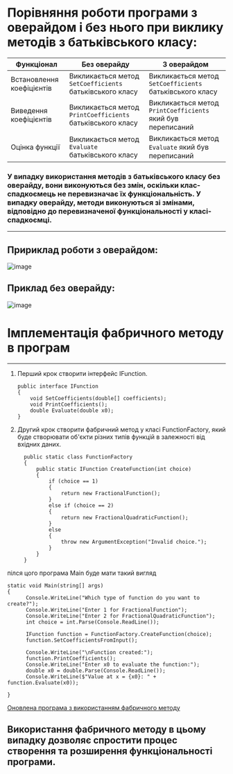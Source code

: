 


# Порівняння роботи програми з оверайдом і без нього при виклику методів з батьківського класу:

| Функціонал            | Без оверайду                                 | З оверайдом                                  |
|-----------------------|----------------------------------------------|---------------------------------------------|
| Встановлення коефіцієнтів | Викликається метод `SetCoefficients` батьківського класу | Викликається метод `SetCoefficients` батьківського класу |
| Виведення коефіцієнтів  | Викликається метод `PrintCoefficients` батьківського класу | Викликається метод `PrintCoefficients` який був переписаний |
| Оцінка функції         | Викликається метод `Evaluate` батьківського класу | Викликається метод `Evaluate` який був переписаний |

### У випадку використання методів з батьківського класу без оверайду, вони виконуються без змін, оскільки клас-спадкоємець не перевизначає їх функціональність. У випадку оверайду, методи виконуються зі змінами, відповідно до перевизначеної функціональності у класі-спадкоємці.

---

## Пририклад роботи з оверайдом:
![image](https://github.com/Roman-Davidyuk/04-polymorphism-Roman-Davidyuk/assets/145706234/8d80e429-f706-4e22-a878-254d8316bc25)

## Приклад без оверайду:
![image](https://github.com/Roman-Davidyuk/04-polymorphism-Roman-Davidyuk/assets/145706234/ca62df21-bd91-427d-abd7-b6c0f5b8a709)

# Імплементація фабричного методу в програм
---

<ol>
  <li>
    Перший крок створити інтерфейс IFunction.
    
  ```
  public interface IFunction
  {
      void SetCoefficients(double[] coefficients);
      void PrintCoefficients();
      double Evaluate(double x0);
  }
  ```

  </li>
  <li>
      Другий крок створити фабричний метод у класі FunctionFactory, який буде створювати об'єкти різних типів функцій в залежності від вхідних даних.
    
```
  public static class FunctionFactory
  {
      public static IFunction CreateFunction(int choice)
      {
          if (choice == 1)
          {
              return new FractionalFunction();
          }
          else if (choice == 2)
          {
              return new FractionalQuadraticFunction();
          }
          else
          {
              throw new ArgumentException("Invalid choice.");
          }
      }
  }
```
    
  </li>
</ol>

пілся цого програма Main буде мати такий вигляд

```
static void Main(string[] args)
{
      Console.WriteLine("Which type of function do you want to create?");
      Console.WriteLine("Enter 1 for FractionalFunction");
      Console.WriteLine("Enter 2 for FractionalQuadraticFunction");
      int choice = int.Parse(Console.ReadLine());

      IFunction function = FunctionFactory.CreateFunction(choice);
      function.SetCoefficientsFromInput();

      Console.WriteLine("\nFunction created:");
      function.PrintCoefficients();
      Console.WriteLine("Enter x0 to evaluate the function:");
      double x0 = double.Parse(Console.ReadLine());
      Console.WriteLine($"Value at x = {x0}: " + function.Evaluate(x0));

}
```
[Оновлена програма з використанням фабричного методу](https://github.com/Roman-Davidyuk/04-polymorphism-Roman-Davidyuk/blob/main/FractionalFunction.cs)
## Використання фабричного методу в цьому випадку дозволяє спростити процес створення та розширення функціональності програми.
